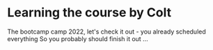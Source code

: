 # Learning the course by Colt

The bootcamp camp 2022, let's check it out - you already scheduled everything
So you probably should finish it out ...

